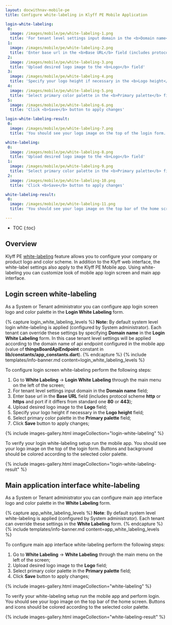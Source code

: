 ```yaml
---
layout: docwithnav-mobile-pe
title: Configure white-labeling in Klyff PE Mobile Application

login-white-labeling:
 0:
  image: /images/mobile/pe/white-labeling-1.png
  title: 'For tenant level settings input domain in the <b>Domain name</b> field'
 1:
  image: /images/mobile/pe/white-labeling-2.png
  title: 'Enter base url in the <b>Base URL</b> field (includes protocol scheme <b>http</b> or <b>https</b> and port if it differs from standard one <b>80</b> or <b>443</b>)'
 2:
  image: /images/mobile/pe/white-labeling-3.png
  title: 'Upload desired logo image to the <b>Logo</b> field'
 3:
  image: /images/mobile/pe/white-labeling-4.png
  title: 'Specify your logo height if necessary in the <b>Logo height</b> field'
 4:
  image: /images/mobile/pe/white-labeling-5.png
  title: 'Select primary color palette in the <b>Primary palette</b> field'
 5:
  image: /images/mobile/pe/white-labeling-6.png
  title: 'Click <b>Save</b> button to apply changes'

login-white-labeling-result:
 0:
  image: /images/mobile/pe/white-labeling-7.png
  title: 'You should see your logo image on the top of the login form. Buttons and background should be colored according to the selected color palette.'

white-labeling:
 0:
  image: /images/mobile/pe/white-labeling-8.png
  title: 'Upload desired logo image to the <b>Logo</b> field'
 1:
  image: /images/mobile/pe/white-labeling-9.png
  title: 'Select primary color palette in the <b>Primary palette</b> field'
 2:
  image: /images/mobile/pe/white-labeling-10.png
  title: 'Click <b>Save</b> button to apply changes'

white-labeling-result:
 0:
  image: /images/mobile/pe/white-labeling-11.png
  title: 'You should see your logo image on the top bar of the home screen. Buttons and icons should be colored according to the selected color palette.'

---
```


* TOC
{:toc}

## Overview

Klyff PE [white-labeling](/docs/pe/user-guide/white-labeling/) feature allows you to configure your company or product logo and color scheme.
In addition to the Klyff web interface, the white-label settings also apply to the Klyff PE Mobile app.
Using white-labeling you can customize look of mobile app login screen and main app interface.

## Login screen white-labeling

As a System or Tenant administrator you can configure app login screen logo and color palette in the **Login White Labeling** form.

{% capture login_white_labeling_levels %}
**Note:**  By default system level login white-labeling is applied (configured by System administrator). Each tenant can override these settings by specifying
**Domain name** in the **Login White Labeling** form.
In this case tenant level settings will be applied according to the domain name of api endpoint configured in the mobile app
(value of **thingsBoardApiEndpoint** constant in **lib/constants/app_constants.dart**).
{% endcapture %}
{% include templates/info-banner.md content=login_white_labeling_levels %}

To configure login screen white-labeling perform the following steps:

1. Go to **White Labeling** -> **Login White Labeling** through the main menu on the left of the screen;
2. For tenant level settings input domain in the **Domain name** field;
3. Enter base url in the **Base URL** field (includes protocol scheme **http** or **https** and port if it differs from standard one **80** or **443**); 
4. Upload desired logo image to the **Logo** field;
5. Specify your logo height if necessary in the **Logo height** field;
6. Select primary color palette in the **Primary palette** field;
7. Click **Save** button to apply changes;

{% include images-gallery.html imageCollection="login-white-labeling" %}

To verify your login white-labeling setup run the mobile app.
You should see your logo image on the top of the login form. Buttons and background should be colored according to the selected color palette. 

{% include images-gallery.html imageCollection="login-white-labeling-result" %}

## Main application interface white-labeling

As a System or Tenant administrator you can configure main app interface logo and color palette in the **White Labeling** form.

{% capture app_white_labeling_levels %}
**Note**: By default system level white-labeling is applied (configured by System administrator). Each tenant can override these settings
in the **White Labeling** form.
{% endcapture %}
{% include templates/info-banner.md content=app_white_labeling_levels %}

To configure main app interface white-labeling perform the following steps:

1. Go to **White Labeling** -> **White Labeling** through the main menu on the left of the screen;
2. Upload desired logo image to the **Logo** field;
3. Select primary color palette in the **Primary palette** field;
4. Click **Save** button to apply changes;

{% include images-gallery.html imageCollection="white-labeling" %}

To verify your white-labeling setup run the mobile app and perform login.
You should see your logo image on the top bar of the home screen. Buttons and icons should be colored according to the selected color palette.

{% include images-gallery.html imageCollection="white-labeling-result" %}

